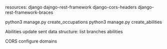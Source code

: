 resources:
  django
  dajngo-rest-framework
  django-cors-headers
  django-rest-framework-braces

python3 manage.py create_occupations
python3 manage.py create_abilities

Abilities update sent data structure:
list
  branches
    abilities

CORS configure domains
